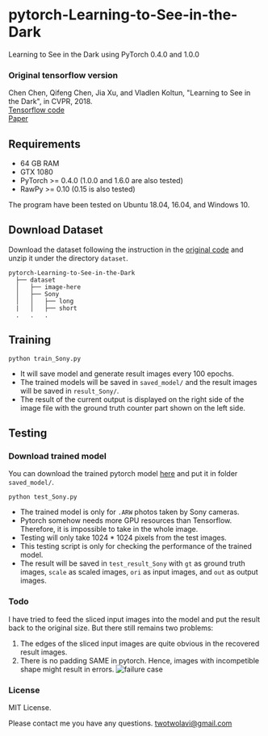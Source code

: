 # pytorch-Learning-to-See-in-the-Dark
Learning to See in the Dark using PyTorch 0.4.0 and 1.0.0


### Original tensorflow version
Chen Chen, Qifeng Chen, Jia Xu, and Vladlen Koltun, "Learning to See in the Dark", in CVPR, 2018. <br/>
[Tensorflow code](https://github.com/cchen156/Learning-to-See-in-the-Dark) <br/>
[Paper](http://cchen156.web.engr.illinois.edu/paper/18CVPR_SID.pdf)


## Requirements
- 64 GB RAM
- GTX 1080
- PyTorch >= 0.4.0 (1.0.0 and 1.6.0  are also tested)
- RawPy >= 0.10 (0.15 is also tested)

The program have been tested on Ubuntu 18.04, 16.04, and Windows 10.

## Download Dataset
Download the dataset following the instruction in the [original code](https://github.com/cchen156/Learning-to-See-in-the-Dark) and unzip it under the directory `dataset`.

```
pytorch-Learning-to-See-in-the-Dark
  ├── dataset
  │   ├── image-here
  │   ├── Sony
  │   │   ├── long
  |   │   ├── short
  .   .   .
```

## Training
`python train_Sony.py`
- It will save model and generate result images every 100 epochs. 
- The trained models will be saved in `saved_model/` and the result images will be saved in `result_Sony/`.
- The result of the current output is displayed on the right side of the image file with the ground truth counter part shown on the left side.

## Testing
### Download trained model
You can download the trained pytorch model [here](https://drive.google.com/file/d/1qVYtDEObRAox8SDH4Tbqs2s117v7tFWG/view?usp=sharing) and put it in folder `saved_model/`. <br/>

`python test_Sony.py`

- The trained model is only for `.ARW` photos taken by Sony cameras.
- Pytorch somehow needs more GPU resources than Tensorflow. Therefore, it is impossible to take in the whole image.
- Testing will only take 1024 * 1024 pixels from the test images. 
- This testing script is only for checking the performance of the trained model.
- The result will be saved in `test_result_Sony` with `gt` as ground truth images, `scale` as scaled images, `ori` as input images, and `out` as output images.

### Todo
I have tried to feed the sliced input images into the model and put the result back to the original size. But there still remains two problems:
1. The edges of the sliced input images are quite obvious in the recovered result images.
2. There is no padding SAME in pytorch. Hence, images with incompetible shape might result in errors.
![failure case](./figure/report_fig2.png)

### License
MIT License.

Please contact me you have any questions. [twotwolavi@gmail.com](twotwolavi@gmail.com)
